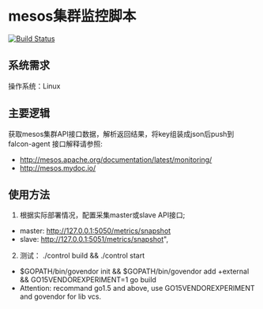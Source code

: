 mesos集群监控脚本
================================
[![Build Status](https://travis-ci.org/mesos-utility/mesos-metrics.svg?branch=master)](https://travis-ci.org/mesos-utility/mesos-metrics)

系统需求
--------------------------------
操作系统：Linux

主要逻辑
--------------------------------
获取mesos集群API接口数据，解析返回结果，将key组装成json后push到falcon-agent
接口解释请参照:
 * http://mesos.apache.org/documentation/latest/monitoring/
 * http://mesos.mydoc.io/

使用方法
--------------------------------
1. 根据实际部署情况，配置采集master或slave API接口;
 * master: http://127.0.0.1:5050/metrics/snapshot
 * slave:  http://127.0.0.1:5051/metrics/snapshot",

2. 测试： ./control build && ./control start
 * $GOPATH/bin/govendor init && $GOPATH/bin/govendor add +external && GO15VENDOREXPERIMENT=1 go build
 * Attention: recommand go1.5 and above, use GO15VENDOREXPERIMENT and govendor for lib vcs.
